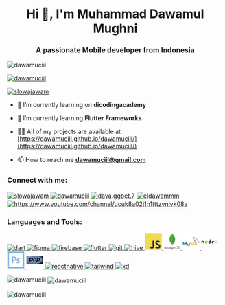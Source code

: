 <h1 align="center">Hi 👋, I'm Muhammad Dawamul Mughni</h1>
<h3 align="center">A passionate Mobile developer from Indonesia</h3>

<p align="left"> <img src="https://komarev.com/ghpvc/?username=dawamuciil&label=Profile%20views&color=0e75b6&style=flat" alt="dawamuciil" /> </p>

<p align="left"> <a href="https://github.com/ryo-ma/github-profile-trophy"><img src="https://github-profile-trophy.vercel.app/?username=dawamuciil" alt="dawamuciil" /></a> </p>

<p align="left"> <a href="https://twitter.com/slowajawam" target="blank"><img src="https://img.shields.io/twitter/follow/slowajawam?logo=twitter&style=for-the-badge" alt="slowajawam" /></a> </p>

- 🔭 I’m currently learning on **dicodingacademy**

- 🌱 I’m currently learning **Flutter Frameworks**

- 👨‍💻 All of my projects are available at [https://dawamuciil.github.io/dawamuciil/](https://dawamuciil.github.io/dawamuciil/)

- 📫 How to reach me **dawamuciil@gmail.com**

<h3 align="left">Connect with me:</h3>
<p align="left">
<a href="https://twitter.com/slowajawam" target="blank"><img align="center" src="https://raw.githubusercontent.com/rahuldkjain/github-profile-readme-generator/master/src/images/icons/Social/twitter.svg" alt="slowajawam" height="30" width="40" /></a>
<a href="https://linkedin.com/in/dawamuciil" target="blank"><img align="center" src="https://raw.githubusercontent.com/rahuldkjain/github-profile-readme-generator/master/src/images/icons/Social/linked-in-alt.svg" alt="dawamuciil" height="30" width="40" /></a>
<a href="https://fb.com/dava.ggbet.7" target="blank"><img align="center" src="https://raw.githubusercontent.com/rahuldkjain/github-profile-readme-generator/master/src/images/icons/Social/facebook.svg" alt="dava.ggbet.7" height="30" width="40" /></a>
<a href="https://instagram.com/eldawammm" target="blank"><img align="center" src="https://raw.githubusercontent.com/rahuldkjain/github-profile-readme-generator/master/src/images/icons/Social/instagram.svg" alt="eldawammm" height="30" width="40" /></a>
<a href="https://www.youtube.com/c/https://www.youtube.com/channel/ucuk8a02i1n1tttzvnivk08a" target="blank"><img align="center" src="https://raw.githubusercontent.com/rahuldkjain/github-profile-readme-generator/master/src/images/icons/Social/youtube.svg" alt="https://www.youtube.com/channel/ucuk8a02i1n1tttzvnivk08a" height="30" width="40" /></a>
</p>

<h3 align="left">Languages and Tools:</h3>
<p align="left"> <a href="https://dart.dev" target="_blank" rel="noreferrer"> <img src="https://www.vectorlogo.zone/logos/dartlang/dartlang-icon.svg" alt="dart" width="40" height="40"/> </a> <a href="https://www.figma.com/" target="_blank" rel="noreferrer"> <img src="https://www.vectorlogo.zone/logos/figma/figma-icon.svg" alt="figma" width="40" height="40"/> </a> <a href="https://firebase.google.com/" target="_blank" rel="noreferrer"> <img src="https://www.vectorlogo.zone/logos/firebase/firebase-icon.svg" alt="firebase" width="40" height="40"/> </a> <a href="https://flutter.dev" target="_blank" rel="noreferrer"> <img src="https://www.vectorlogo.zone/logos/flutterio/flutterio-icon.svg" alt="flutter" width="40" height="40"/> </a> <a href="https://git-scm.com/" target="_blank" rel="noreferrer"> <img src="https://www.vectorlogo.zone/logos/git-scm/git-scm-icon.svg" alt="git" width="40" height="40"/> </a> <a href="https://hive.apache.org/" target="_blank" rel="noreferrer"> <img src="https://www.vectorlogo.zone/logos/apache_hive/apache_hive-icon.svg" alt="hive" width="40" height="40"/> </a> <a href="https://developer.mozilla.org/en-US/docs/Web/JavaScript" target="_blank" rel="noreferrer"> <img src="https://raw.githubusercontent.com/devicons/devicon/master/icons/javascript/javascript-original.svg" alt="javascript" width="40" height="40"/> </a> <a href="https://www.mongodb.com/" target="_blank" rel="noreferrer"> <img src="https://raw.githubusercontent.com/devicons/devicon/master/icons/mongodb/mongodb-original-wordmark.svg" alt="mongodb" width="40" height="40"/> </a> <a href="https://www.mysql.com/" target="_blank" rel="noreferrer"> <img src="https://raw.githubusercontent.com/devicons/devicon/master/icons/mysql/mysql-original-wordmark.svg" alt="mysql" width="40" height="40"/> </a> <a href="https://nodejs.org" target="_blank" rel="noreferrer"> <img src="https://raw.githubusercontent.com/devicons/devicon/master/icons/nodejs/nodejs-original-wordmark.svg" alt="nodejs" width="40" height="40"/> </a> <a href="https://www.photoshop.com/en" target="_blank" rel="noreferrer"> <img src="https://raw.githubusercontent.com/devicons/devicon/master/icons/photoshop/photoshop-line.svg" alt="photoshop" width="40" height="40"/> </a> <a href="https://www.php.net" target="_blank" rel="noreferrer"> <img src="https://raw.githubusercontent.com/devicons/devicon/master/icons/php/php-original.svg" alt="php" width="40" height="40"/> </a> <a href="https://reactnative.dev/" target="_blank" rel="noreferrer"> <img src="https://reactnative.dev/img/header_logo.svg" alt="reactnative" width="40" height="40"/> </a> <a href="https://tailwindcss.com/" target="_blank" rel="noreferrer"> <img src="https://www.vectorlogo.zone/logos/tailwindcss/tailwindcss-icon.svg" alt="tailwind" width="40" height="40"/> </a> <a href="https://www.adobe.com/products/xd.html" target="_blank" rel="noreferrer"> <img src="https://cdn.worldvectorlogo.com/logos/adobe-xd.svg" alt="xd" width="40" height="40"/> </a> </p>

<p><img align="left" src="https://github-readme-stats.vercel.app/api/top-langs?username=dawamuciil&show_icons=true&locale=en&layout=compact" alt="dawamuciil" /></p>

<p>&nbsp;<img align="center" src="https://github-readme-stats.vercel.app/api?username=dawamuciil&show_icons=true&locale=en" alt="dawamuciil" /></p>

<p><img align="center" src="https://github-readme-streak-stats.herokuapp.com/?user=dawamuciil&" alt="dawamuciil" /></p>
